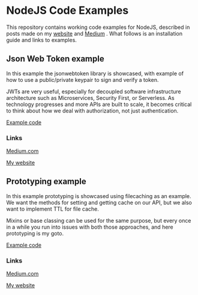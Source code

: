 # NodeJS Code Examples

This repository contains working code examples for NodeJS, described in posts made on my [website](https://www.lorique.net) and [Medium](https://medium.com/@lorique) . What follows is an installation guide and links to examples.

## Json Web Token example
In this example the jsonwebtoken library is showcased, with example of how to use a public/private keypair to sign and verify a token.

JWTs are very useful, especially for decoupled software infrastructure architecture such as Microservices, Security First, or Serverless. As technology progresses and more APIs are built to scale, it becomes critical to think about how we deal with authorization, not just authentication.

[Example code](examples/json-web-token)

### Links

[Medium.com](#)

[My website](#)



## Prototyping example
In this example prototyping is showcased using filecaching as an example. We want the methods for setting and getting cache on our API, but we also want to implement TTL for file cache.

Mixins or base classing can be used for the same purpose, but every once in a while you run into issues with both those approaches, and here prototyping is my goto.

[Example code](examples/prototyping)

### Links

[Medium.com](https://medium.com/@lorique/how-to-use-prototyping-to-make-smarter-code-with-nodejs-604afa2c0cfb)

[My website](https://www.lorique.net/posts/code-examples/nodejs/how-to-use-prototyping-to-make-smarter-code-with-nodejs/)

